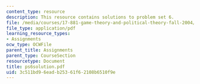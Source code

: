 ```yaml
---
content_type: resource
description: This resource contains solutions to problem set 6.
file: /media/courses/17-881-game-theory-and-political-theory-fall-2004/3c511bd96eadb25361f62108b6510f9e_ps6solution.pdf
file_type: application/pdf
learning_resource_types:
- Assignments
ocw_type: OCWFile
parent_title: Assignments
parent_type: CourseSection
resourcetype: Document
title: ps6solution.pdf
uid: 3c511bd9-6ead-b253-61f6-2108b6510f9e
---
```

